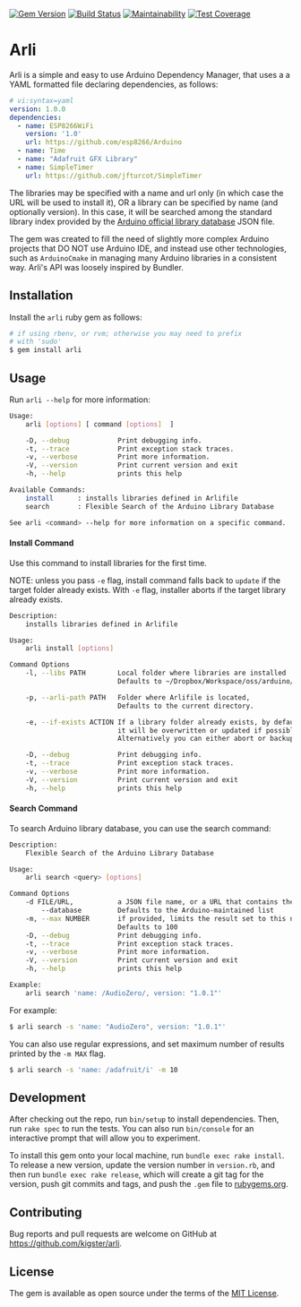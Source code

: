 [![Gem Version](https://badge.fury.io/rb/arli.svg)](https://badge.fury.io/rb/arli)
[![Build Status](https://travis-ci.org/kigster/arli.svg?branch=master)](https://travis-ci.org/kigster/arli)
[![Maintainability](https://api.codeclimate.com/v1/badges/0812671b4bec27ba89b9/maintainability)](https://codeclimate.com/github/kigster/arli/maintainability)
[![Test Coverage](https://api.codeclimate.com/v1/badges/0812671b4bec27ba89b9/test_coverage)](https://codeclimate.com/github/kigster/arli/test_coverage)

# Arli

Arli is a simple and easy to use Arduino Dependency Manager, that uses a
a YAML formatted file declaring dependencies, as follows:

```yaml
# vi:syntax=yaml
version: 1.0.0
dependencies:
  - name: ESP8266WiFi
    version: '1.0'
    url: https://github.com/esp8266/Arduino
  - name: Time
  - name: "Adafruit GFX Library"
  - name: SimpleTimer
    url: https://github.com/jfturcot/SimpleTimer
```

The libraries may be specified with a name and url only (in which case the URL will be used to install it), OR a library can be specified by name (and optionally version). In this case, it will be searched among the standard library index provided by the [Arduino official library database](http://downloads.arduino.cc/libraries/library_index.json.gz) JSON file.

The gem was created to fill the need of slightly more complex Arduino projects that DO NOT use Arduino IDE, and instead use other technologies, such as `ArduinoCmake`  in managing many Arduino libraries  in a consistent way. Arli's API was loosely inspired by Bundler.

## Installation

Install the `arli` ruby gem as follows:

```bash
# if using rbenv, or rvm; otherwise you may need to prefix 
# with 'sudo'
$ gem install arli 
```

## Usage

Run `arli --help` for more information:

```bash
Usage:
    arli [options] [ command [options]  ]

    -D, --debug            Print debugging info.
    -t, --trace            Print exception stack traces.
    -v, --verbose          Print more information.
    -V, --version          Print current version and exit
    -h, --help             prints this help

Available Commands:
    install      : installs libraries defined in Arlifile
    search       : Flexible Search of the Arduino Library Database

See arli <command> --help for more information on a specific command.
```

#### Install Command

Use this command to install libraries for the first time. 

NOTE: unless you pass `-e` flag, install command falls back to `update` if
the target folder already exists.  With `-e` flag, installer aborts if the 
target library already exists.

```bash
Description:
    installs libraries defined in Arlifile

Usage:
    arli install [options]

Command Options
    -l, --libs PATH        Local folder where libraries are installed
                           Defaults to ~/Dropbox/Workspace/oss/arduino/libraries

    -p, --arli-path PATH   Folder where Arlifile is located,
                           Defaults to the current directory.

    -e, --if-exists ACTION If a library folder already exists, by default
                           it will be overwritten or updated if possible.
                           Alternatively you can either abort or backup

    -D, --debug            Print debugging info.
    -t, --trace            Print exception stack traces.
    -v, --verbose          Print more information.
    -V, --version          Print current version and exit
    -h, --help             prints this help
```


#### Search Command

To search Arduino library database, you can use the search command:

```bash
Description:
    Flexible Search of the Arduino Library Database

Usage:
    arli search <query> [options]

Command Options
    -d FILE/URL,           a JSON file name, or a URL that contains the index
        --database         Defaults to the Arduino-maintained list
    -m, --max NUMBER       if provided, limits the result set to this number
                           Defaults to 100
    -D, --debug            Print debugging info.
    -t, --trace            Print exception stack traces.
    -v, --verbose          Print more information.
    -V, --version          Print current version and exit
    -h, --help             prints this help

Example:
    arli search 'name: /AudioZero/, version: "1.0.1"'
```

For example:

```bash
$ arli search -s 'name: "AudioZero", version: "1.0.1"'
```

You can also use regular expressions, and set maximum number of results printed by the `-m MAX` flag.

```bash
$ arli search -s 'name: /adafruit/i' -m 10
```

## Development

After checking out the repo, run `bin/setup` to install dependencies. Then, run `rake spec` to run the tests. You can also run `bin/console` for an interactive prompt that will allow you to experiment.

To install this gem onto your local machine, run `bundle exec rake install`. To release a new version, update the version number in `version.rb`, and then run `bundle exec rake release`, which will create a git tag for the version, push git commits and tags, and push the `.gem` file to [rubygems.org](https://rubygems.org).

## Contributing

Bug reports and pull requests are welcome on GitHub at https://github.com/kigster/arli.

## License

The gem is available as open source under the terms of the [MIT License](http://opensource.org/licenses/MIT).
